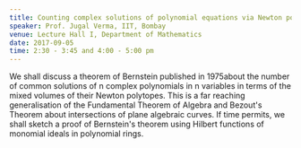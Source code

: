 ```yaml
---
title: Counting complex solutions of polynomial equations via Newton polytopes
speaker: Prof. Jugal Verma, IIT, Bombay
venue: Lecture Hall I, Department of Mathematics
date: 2017-09-05
time: 2:30 - 3:45 and 4:00 - 5:00 pm
---
```

We shall discuss a theorem of Bernstein published in
1975about the number of common solutions of n complex polynomials in n
variables in terms of the mixed volumes of their Newton polytopes.
This is a far reaching generalisation of the Fundamental Theorem of
Algebra and Bezout's Theorem about intersections of plane algebraic
curves. If time permits, we shall sketch a proof of Bernstein's theorem
using Hilbert functions of monomial ideals in polynomial rings.
